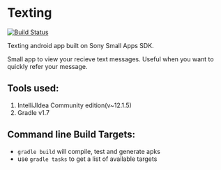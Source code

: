 Texting
=========
[![Build Status](https://travis-ci.org/abyu/texting.png)](https://travis-ci.org/abyu/texting)

Texting android app built on Sony Small Apps SDK.

Small app to view your recieve text messages. Useful when you want to quickly refer your message.

Tools used:
---------------

1. IntelliJIdea Community edition(v~12.1.5)
2. Gradle v1.7


Command line Build Targets:
----------------------------

- `gradle build` will compile, test and generate apks
- use `gradle tasks` to get a list of available targets
